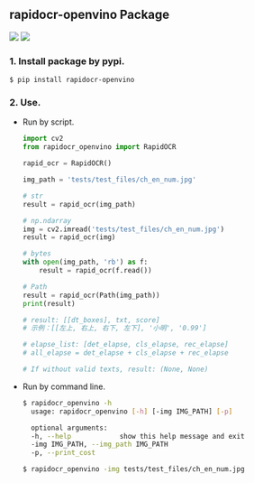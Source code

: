 ## rapidocr-openvino Package
<p>
    <a href=""><img src="https://img.shields.io/badge/Python->=3.7,<=3.10-aff.svg"></a>
    <a href=""><img src="https://img.shields.io/badge/OS-Linux%2C%20Win%2C%20Mac-pink.svg"></a>
</p>

### 1. Install package by pypi.
```shell
$ pip install rapidocr-openvino
```


### 2. Use.
- Run by script.
    ```python
    import cv2
    from rapidocr_openvino import RapidOCR

    rapid_ocr = RapidOCR()

    img_path = 'tests/test_files/ch_en_num.jpg'

    # str
    result = rapid_ocr(img_path)

    # np.ndarray
    img = cv2.imread('tests/test_files/ch_en_num.jpg')
    result = rapid_ocr(img)

    # bytes
    with open(img_path, 'rb') as f:
        result = rapid_ocr(f.read())

    # Path
    result = rapid_ocr(Path(img_path))
    print(result)

    # result: [[dt_boxes], txt, score]
    # 示例：[[左上, 右上, 右下, 左下], '小明', '0.99']

    # elapse_list: [det_elapse, cls_elapse, rec_elapse]
    # all_elapse = det_elapse + cls_elapse + rec_elapse

    # If without valid texts, result: (None, None)
    ```

- Run by command line.
  ```bash
  $ rapidocr_openvino -h
    usage: rapidocr_openvino [-h] [-img IMG_PATH] [-p]

    optional arguments:
    -h, --help            show this help message and exit
    -img IMG_PATH, --img_path IMG_PATH
    -p, --print_cost

  $ rapidocr_openvino -img tests/test_files/ch_en_num.jpg
  ```